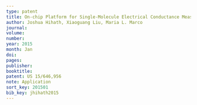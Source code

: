 ```yaml
---
type: patent
title: On-chip Platform for Single-Molecule Electrical Conductance Measurements
author: Joshua Hihath, Xiaoguang Liu, Maria L. Marco
journal:
volume:
number:
year: 2015
month: Jan
doi:
pages:
publisher:
booktitle:
patent: US 15/646,956
note: Application
sort_key: 201501
bib_key: jhihath2015
---
```


